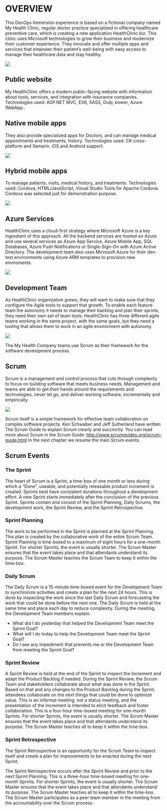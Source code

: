 # OVERVIEW

This DevOps Immersion experience is based on a fictional company named My Health Clinic, regular doctor practice specialized in offering healthcare preventive care,  which is creating a new application HealthClinic.biz. This clinic uses Microsoft technologies to grow their business and modernize their customer experience. They innovate and offer multiple apps and services that empower their patient’s well-being with easy access to manage their healthcare data and stay healthy.

![](img/image1.jpg)

## Public website

My HealthClinic offers a modern public-facing  website with information about tools, services, and integration with insurance companies. 
Technologies used: ASP.NET MVC, ES6, SASS, Gulp, bower, Azure WebApp..

## Native mobile apps

They also provide specialized apps for Doctors, and can manage medical appointments and treatments, history.
Technologies used: C# cross-platform and Xamarin. iOS and Android support.

![](img/image2.jpg)

## Hybrid mobile apps 

To manage patients, visits, medical history, and treatments.
Technologies used: Cordova, HTML/JavaScript, Visual Studio Tools for Apache Cordova. Cordova was selected just for demonstration purpose.

![](img/image3.jpg)

## Azure Services

HealthClinic uses a cloud-first strategy where Microsoft Azure is a key ingredient of this approach.
All the backend services are hosted on Azure and use several services as Azure App Service, Azure Mobile App, SQL Databases, Azure Push Notifications or Single-Sign-On with Azure Active Directory. 
The development team also uses Microsoft Azure for their dev-test environments using Azure ARM templates to provision new enviroments.

![](img/image4.jpg)

## Development Team

As HealthClinic organization grows, they will want to make sure that they configure the Agile tools to support that growth. To enable each feature team the autonomy it needs to manage their backlog and plan their sprints, they need their own set of team tools.
HealthClinic has three different agile teams working in the same project, with the same goals, but they need a tooling that allows them to work in an agile environment with autonomy.

![](img/image5.jpg)

The My Health Company teams use Scrum as their framework for the software development process.

## Scrum

Scrum is a management and control process that cuts through complexity to focus on building software that meets business needs. Management and teams are able to get their hands around the requirements and technologies, never let go, and deliver working software, incrementally and empirically.  

![](img/image6.jpg)

Scrum itself is a simple framework for effective team collaboration on complex software projects.  Ken Schwaber and Jeff Sutherland have written The Scrum Guide to explain Scrum clearly and succinctly.
You can read more about Scrum in the Scrum Guide: http://www.scrumguides.org/scrum-guide.html 
In the next chapter we resume the main Scrum events.

## Scrum Events

### The Sprint
The heart of Scrum is a Sprint, a time-box of one month or less during which a “Done”, useable, and potentially releasable product increment is created. Sprints best have consistent durations throughout a development effort. A new Sprint starts immediately after the conclusion of the previous Sprint.
Sprints contain and consist of the Sprint Planning, Daily Scrums, the development work, the Sprint Review, and the Sprint Retrospective.

### Sprint Planning

The work to be performed in the Sprint is planned at the Sprint Planning. This plan is created by the collaborative work of the entire Scrum Team.
Sprint Planning is time-boxed to a maximum of eight hours for a one-month Sprint. For shorter Sprints, the event is usually shorter. The Scrum Master ensures that the event takes place and that attendants understand its purpose. The Scrum Master teaches the Scrum Team to keep it within the time-box.

### Daily Scrum

The Daily Scrum is a 15-minute time-boxed event for the Development Team to synchronize activities and create a plan for the next 24 hours. This is done by inspecting the work since the last Daily Scrum and forecasting the work that could be done before the next one. The Daily Scrum is held at the same time and place each day to reduce complexity. During the meeting, the Development Team members explain:
- What did I do yesterday that helped the Development Team meet the Sprint Goal?
- What will I do today to help the Development Team meet the Sprint Goal?
- Do I see any impediment that prevents me or the Development Team from meeting the Sprint Goal?

### Sprint Review

A Sprint Review is held at the end of the Sprint to inspect the Increment and adapt the Product Backlog if needed. During the Sprint Review, the Scrum Team and stakeholders collaborate about what was done in the Sprint. Based on that and any changes to the Product Backlog during the Sprint, attendees collaborate on the next things that could be done to optimize value. This is an informal meeting, not a status meeting, and the presentation of the Increment is intended to elicit feedback and foster collaboration.
This is a four-hour time-boxed meeting for one-month Sprints. For shorter Sprints, the event is usually shorter. The Scrum Master ensures that the event takes place and that attendants understand its purpose. The Scrum Master teaches all to keep it within the time-box.

### Sprint Retrospective

The Sprint Retrospective is an opportunity for the Scrum Team to inspect itself and create a plan for improvements to be enacted during the next Sprint.

The Sprint Retrospective occurs after the Sprint Review and prior to the next Sprint Planning. This is a three-hour time-boxed meeting for one-month Sprints. For shorter Sprints, the event is usually shorter. The Scrum Master ensures that the event takes place and that attendants understand its purpose. The Scrum Master teaches all to keep it within the time-box. The Scrum Master participates as a peer team member in the meeting from the accountability over the Scrum process.

